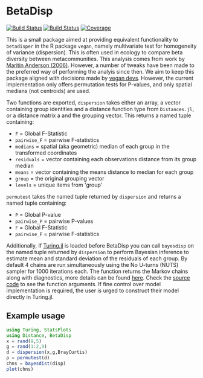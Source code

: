 # BetaDisp


[![Build Status](https://github.com/EvoArt/BetaDisp.jl/workflows/CI/badge.svg)](https://github.com/EvoArt/BetaDisp.jl/actions)
[![Build Status](https://ci.appveyor.com/api/projects/status/github/EvoArt/BetaDisp.jl?svg=true)](https://ci.appveyor.com/project/EvoArt/BetaDisp-jl)
[![Coverage](https://codecov.io/gh/EvoArt/BetaDisp.jl/branch/master/graph/badge.svg)](https://codecov.io/gh/EvoArt/BetaDisp.jl)

This is a small package aimed at providing equivalent functionality to `betadisper` in the R package `vegan`, namely multivariate test for homogeneity of variance (dispersion). This is often used in ecology to compare beta diversity between metacommunities. This analysis comes from work by [Maritin Anderson (2006)](https://onlinelibrary.wiley.com/doi/10.1111/j.1541-0420.2005.00440.x). However, a number of tweaks have been made to the preferred way of performing the analyis since then. We aim to keep this package aligned with decisions made by [vegan devs](https://github.com/vegandevs/vegan/blob/master/R/betadisper.R). However, the current implementation only offers permutation tests for P-values, and only spatial medians (not centroids) are used. 

Two functions are exported, `dispersion` takes either an array, a vector containing group identities and a distance function type from `Distances.jl`, or a distance matrix a and the grouping vector. This returns a named tuple containing:
*    `F` = Global F-Statistic 
*    `pairwise_F` = pairwise F-statistics
*    `medians` = spatial (aka geometric) median of each group in the transformed coordinates
*    `residuals` = vector containing each observations distance from its group median
*    `means` = vector containing the means distance to median for each group
*    `group` = the original grouping vector
*    `levels` = unique items from 'group'

`permutest` takes the named tuple returned by `dispersion` and returns a named tuple containing:
 *   `P` = Global P-value
 *   `pairwise_P` = pairwise P-values
 *   `F` = Global F-Statistic 
 *   `pairwise_F` = pairwise F-statistics

Additionally, If [Turing.jl](https://turing.ml/stable/) is loaded before BetaDisp you can call `bayesdisp` on the named tuple returned by `dispersion` to perform Bayesian inference to estimate mean and standard deviation of the residuals of each group. By default 4 chains are run simultaneously using the No U-turns (NUTS) sampler for 1000 iterations each. The function returns the Markov chains along with diagnostics, more details can be found [here](https://turinglang.github.io/MCMCChains.jl/dev/). Check the [source code](https://github.com/EvoArt/BetaDisp.jl/blob/master/src/Bayes.jl) to see the function arguments. If fine control over model implementation is required, the user is urged to construct their model directly in Turing.jl.

## Example usage

```julia
using Turing, StatsPlots
using Distance, BetaDisp
x = rand(9,5)
g = rand(1:2,9)
d = dispersion(x,g,BrayCurtis)
p = permutest(d)
chns = bayesdist(disp)
plot(chns)
```


